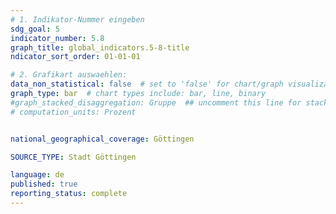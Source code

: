 ```yaml
---
# 1. Indikator-Nummer eingeben 
sdg_goal: 5
indicator_number: 5.8
graph_title: global_indicators.5-8-title
ndicator_sort_order: 01-01-01

# 2. Grafikart auswaehlen: 
data_non_statistical: false  # set to 'false' for chart/graph visualization 
graph_type: bar  # chart types include: bar, line, binary 
#graph_stacked_disaggregation: Gruppe  ## uncomment this line for stacked bars. eplace 'Geschlecht' with the field of aggregation. 
# computation_units: Prozent


national_geographical_coverage: Göttingen

SOURCE_TYPE: Stadt Göttingen

language: de   
published: true 
reporting_status: complete
---
```

